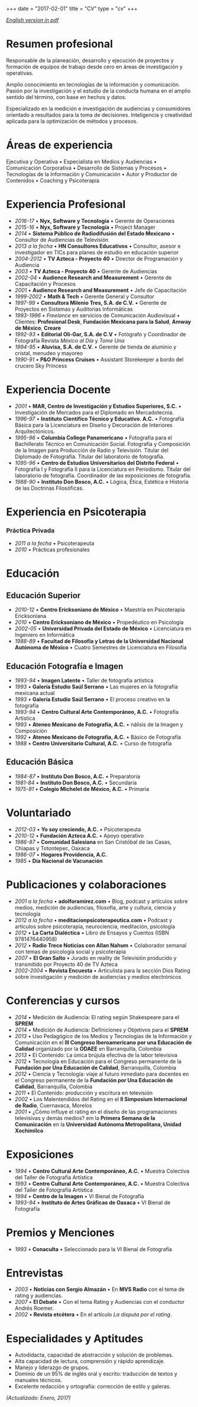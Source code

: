 +++
date = "2017-02-01"
title = "CV"
type = "cv"
+++

_[English version in pdf](https://adolforismos.com/img/ResumeAdolfoRamirezCorona2017.pdf)_

# Resumen profesional

Responsable de la planeación, desarrollo y ejecución de proyectos y formación de equipos de trabajo desde cero en áreas de investigación y operativas.

Amplio conocimiento en tecnologías de la información y comunicación. Pasión por la investigación y el estudio de la conducta humana en el amplio sentido del término, con base en hechos y datos.

Especializado en la medición e investigación de audiencias y consumidores orientado a resultados para la toma de decisiones. Inteligencia y creatividad aplicada para la optimización de métodos y procesos.

# Áreas de experiencia

Ejecutiva y Operativa • Especialista en Medios y Audiencias • Comunicación Corporativa • Desarrollo de Sistemas y Procesos • Tecnologías de la Información y Comunicación • Autor y Productor de Contenidos • Coaching y Psicoterapia

# Experiencia Profesional

- *2016-17* • **Nyx, Software y Tecnología** • Gerente de Operaciones
- *2015-16* • **Nyx, Software y Tecnología** • Project Manager
- *2014* • **Sistema Público de Radiodifusión del Estado Mexicano** • Consultor de Audiencias de Televisión
- *2013 a la fecha* • **HN Consultores Educativos** • Consultor, asesor e investigador en TICs para planes de estudio en educación superior
- *2004-2012* • **TV Azteca - Proyecto 40** • Director de Programación y Audiencia
- *2003* • **TV Azteca - Proyecto 40** • Gerente de Audiencias
- *2002-04* • **Audience Research and Measurement** • Gerente de Capacitación y Procesos
- *2001* • **Audience Research and Measurement** • Jefe de Capacitación
- *1999-2002* • **Math & Tech** • Gerente General y Consultor
- *1997-99* • **Consultora Milenio Tres, S.A. de C.V.** • Gerente de Proyectos en Sistemas y Auditorias Informáticas
- *1993-1996* • *Freelance* en servicios de Comunicación Audiovisual • Clientes: **Profesional Desk**, **Fundación Mexicana para la Salud**, **Amway de México**, **Creare**
- *1992-93* • **Editorial Oli-Gar, S.A. de C.V** • Fotógrafo y Coordinador de Fotografía Revista *México al Día* y *Tome Una*
- *1994-95* • **Aluvisa, S.A. de C.V.** • Gerente de tienda de aluminio y cristal, menudeo y mayoreo
- *1990-91* • **P&O Princess Cruises** • Assistant Storekeeper a bordo del crucero Sky Princess

# Experiencia Docente

- *2001* • **MAR, Centro de Investigación y Estudios Superiores, S.C.** • Investigación de Mercados para el Diplomado en Mercadotecnia.
- *1996-97* • **Instituto Científico Técnico y Educativo. A.C.** • Fotografía Básica para la Licenciatura en Diseño y Decoración de Interiores Arquitectónicos.
- *1995-96* • **Columbia College Panamericano** • Fotografía para el Bachillerato Técnico en Comunicación Social. Fotografía y Composición de la Imagen para  Producción de Radio y Televisión. Titular del  Diplomado de Fotografía. Titular del laboratorio de fotografía.
- *1095-96* • **Centro de Estudios Universitarios del Distrito Federal** • Fotografía I y Fotografía II para la Licenciatura en Periodismo. Titular del laboratorio de fotografía. Coordinador de las exposiciones de fotografía.
- *1988-90* • **Instituto Don Bosco, A.C.** • Lógica, Ética, Estética e Historia de las Doctrinas Filosóficas.

# Experiencia en Psicoterapia

### Práctica Privada

- *2011 a la fecha* • Psicoterapeuta
- *2010* • Prácticas profesionales

# Educación

## Educación Superior

- *2010-12* • **Centro Ericksoniano de México** • Maestría en Psicoterapia Ericksoniana
- *2010* • **Centro Ericksoniano de México** • Propedéutico en Psicología
- *2002-05* • **Universidad Privada del Estado de México** • Licenciatura en Ingeniero en Informática
- *1988-89* • **Facultad de Filosofía y Letras de la Universidad Nacional Autónoma de México** • Cuatro Semestres de Licenciatura en Filosofía

## Educación Fotografía e Imagen

- *1993-94* • **Imagen Latente** • Taller de fotografía artística
- *1993* • **Galería Estudio Saúl Serrano** • Las mujeres en la fotografía mexicana actual
- *1993* • **Galería Estudio Saúl Serrano** • El proceso creativo en la fotografía
- *1993-94*  • **Centro Cultural Arte Contemporáneo, A.C.** • Fotografía Artística
- *1993* • **Ateneo Mexicano de Fotografía, A.C.** • nálisis de la Imagen y Composición
- *1992* • **Ateneo Mexicano de Fotografía, A.C.** • Básico de Fotografía
- *1988* • **Centro Universitario Cultural, A.C.** • Curso de fotografía

## Educación Básica

- *1984-87* • **Instituto Don Bosco, A.C.** • Preparatoria
- *1981-84* • **Instituto Don Bosco, A.C.** • Secundaria
- *1975-81* • **Colegio Michelet de México, A.C.** • Primaria


# Voluntariado

- *2012-03* • **Yo soy creciendo, A.C.** • Psicoterapeuta
- *2010-12* • **Fundación Azteca A.C.** • Apoyo operativo
- *1986-87* • **Comunidad Salesiana** en San Cristóbal de las Casas, Chiapas y Totontepec, Oaxaca
- *1986-07* • **Hogares Providencia, A.C.**
- *1985* • **Día Nacional de Vacunación**

# Publicaciones y colaboraciones

- *2001 a la fecha* • **adolforamirez.com** • Blog, podcast y artículos sobre medios, medición de audiencias, filosofía, arte y cultura, ciencia y tecnología
- *2012 a la fecha* • **meditacionpsicoterapeutica.com** • Podcast y artículos sobre psicoterapia, neurociencia, meditación, psicología
- *2012* • **La Carta Dialéctica** • Libro de Ensayos y Cuentos (ISBN 9781476440958)
- *2012* • **Radio Trece Noticias con Allan Nahum** • Colaborador semanal con temas de psicología social y psicoterapia
- *2007* • **El Gran Salto** • Jurado en reality de Televisión producido y transmitido por Proyecto 40 de TV Azteca
- *2002-2004* • **Revista Encuesta** • Articulista para la sección Dios Rating sobre investigación y medición de audiencias y medios electrónicos

# Conferencias y cursos

- *2014* • Medición de Audiencia: El rating según Shakespeare para el **SPREM**
- *2014* • Medición de Audiencia: Definiciones y Objetivos para el **SPREM**
- *2013* • Uso Pedagógico de los Medios y Tecnologías de la Información y Comunicación en el **III Congreso Iberoamericano por una Educación de Calidad** organizado por la **ODAEE** en Barranquilla, Colombia
- *2013* • El Contenido: La única brújula efectiva de la labor televisiva
- *2012* • Tecnología en Educación para el Congreso permanente de la **Fundación por Una Educación de Calidad**, Barranquilla, Colombia
- *2012* • Ciencia y Tecnología: viaje al futuro inmediato para docentes en el Congreso permanente de la **Fundación por Una Educación de Calidad**, Barranquilla, Colombia
- *2011* • El Contenido: producción y escritura en televisión
- *2002* • Los Malentendidos del Rating en el **II Simposium Internacional de Radio**, Cuernavaca, Morelos
- *2001* • ¿Cómo influye el rating en el diseño de las programaciones televisivas y demás medios? em la **Primera Semana de la Comunicación** en la **Universidad Autónoma Metropolitana, Unidad Xochimilco**

# Exposiciones

- *1994* • **Centro Cultural Arte Contemporáneo, A.C.** • Muestra Colectiva del Taller de Fotografía Artística
- *1993* • **Centro Cultural Arte Contemporáneo, A.C.** • Muestra Colectiva del Taller de Fotografía Artística
- *1994* • **Centro de la Imagen** • VI Bienal de Fotografía
- *1993-94* • **Instituto de Artes Gráficas de Oaxaca** • VI Bienal de Fotografía

# Premios y Menciones

- *1993* • **Conaculta** • Seleccionado para la VI Bienal de Fotografía

# Entrevistas

- *2003* • **Noticias con Sergio Almazán** • En **MVS Radio** con el tema de rating y audiencias.
- *2007* • **El Debate** • Con el tema Rating y Audiencias con el conductor Andrés Roemer.
- *2002* • **Revista etcétera** • En el artículo *La disputa por el rating*.

# Especialidades y Aptitudes

- Autodidacta, capacidad de abstracción y solución de problemas.
- Alta capacidad de lectura, comprensión y rápido aprendizaje.
- Manejo y liderazgo de grupos.
- Dominio de un 95% de inglés oral y escrito: traducción de textos y manuales técnicos.
- Excelente redacción y ortografía: corrección de estilo y galeras.


_(Actualizado: Enero, 2017)_

[1]:	#adolfo-ram%C3%ADrez-corona
[2]:	#resumen-profesional
[3]:	#%C3%A1reas-de-experiencia
[4]:	#experiencia-profesional
[5]:	#experiencia-docente
[6]:	#experiencia-en-psicoterapia
[7]:	#educaci%C3%B3n
[8]:	#voluntariado
[9]:	#publicaciones-y-colaboraciones
[10]:	#conferencias-y-cursos
[11]:	#exposiciones
[12]:	#premios-y-menciones
[13]:	#entrevistas
[14]:	#especialidades-y-aptitudes
